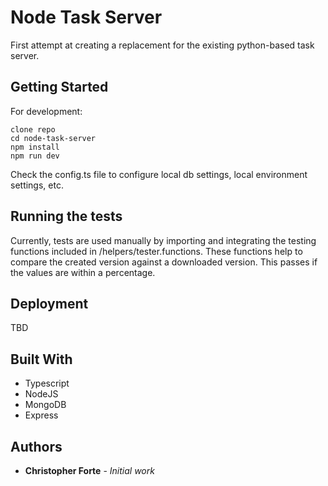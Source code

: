 # Node Task Server

First attempt at creating a replacement for the existing python-based task server.

## Getting Started

For development:
```
clone repo
cd node-task-server
npm install
npm run dev
```
Check the config.ts file to configure local db settings, local environment settings, etc.

## Running the tests

Currently, tests are used manually by importing and integrating the testing functions included in /helpers/tester.functions. These functions help to compare the created version against a downloaded version. This passes if the values are within a percentage.

## Deployment

TBD

## Built With

* Typescript
* NodeJS
* MongoDB
* Express

## Authors

* **Christopher Forte** - *Initial work*